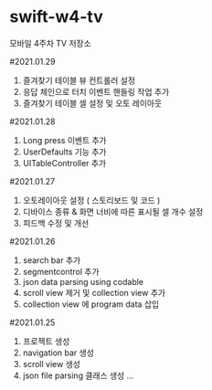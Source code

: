 # swift-w4-tv
모바일 4주차 TV 저장소

#2021.01.29
1. 즐겨찾기 테이블 뷰 컨트롤러 설정
2. 응답 체인으로 터치 이벤트 핸들링 작업 추가
3. 즐겨찾기 테이블 셀 설정 및 오토 레이아웃

#2021.01.28
1. Long press 이벤트 추가
2. UserDefaults 기능 추가
3. UITableController 추가 


#2021.01.27
1. 오토레이아웃 설정 ( 스토리보드 및 코드 )
2. 디바이스 종류 & 화면 너비에 따른 표시될 셀 개수 설정
3. 피드백 수정 및 개선

#2021.01.26
1. search bar 추가
2. segmentcontrol 추가
3. json data parsing using codable
4. scroll view 제거 및 collection view 추가
5. collection view 에 program data 삽입

#2021.01.25 
1. 프로젝트 생성
2. navigation bar 생성
3. scroll view 생성
4. json file parsing 클래스 생성
...
